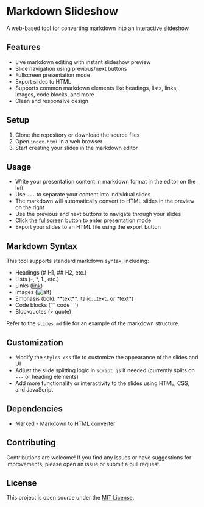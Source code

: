 # Markdown Slideshow

A web-based tool for converting markdown into an interactive slideshow.

## Features

- Live markdown editing with instant slideshow preview
- Slide navigation using previous/next buttons
- Fullscreen presentation mode
- Export slides to HTML
- Supports common markdown elements like headings, lists, links, images, code blocks, and more
- Clean and responsive design

## Setup

1. Clone the repository or download the source files
2. Open `index.html` in a web browser
3. Start creating your slides in the markdown editor

## Usage

- Write your presentation content in markdown format in the editor on the left
- Use `---` to separate your content into individual slides
- The markdown will automatically convert to HTML slides in the preview on the right
- Use the previous and next buttons to navigate through your slides
- Click the fullscreen button to enter presentation mode
- Export your slides to an HTML file using the export button

## Markdown Syntax

This tool supports standard markdown syntax, including:

- Headings (# H1, ## H2, etc.)
- Lists (-, *, 1., etc.)
- Links ([link](url))
- Images (![alt](src))
- Emphasis (bold: \*\*text\*\*, italic: \_text\_ or \*text\*)
- Code blocks (\`\`\` code \`\`\`)
- Blockquotes (&gt; quote)

Refer to the `slides.md` file for an example of the markdown structure.

## Customization

- Modify the `styles.css` file to customize the appearance of the slides and UI
- Adjust the slide splitting logic in `script.js` if needed (currently splits on `---` or heading elements)
- Add more functionality or interactivity to the slides using HTML, CSS, and JavaScript

## Dependencies

- [Marked](https://github.com/markedjs/marked) - Markdown to HTML converter

## Contributing

Contributions are welcome! If you find any issues or have suggestions for improvements, please open an issue or submit a pull request.

## License

This project is open source under the [MIT License](https://opensource.org/license/mit/).

